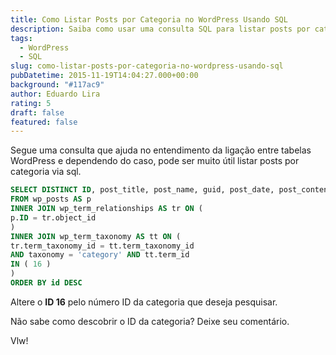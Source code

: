 ```yaml
---
title: Como Listar Posts por Categoria no WordPress Usando SQL
description: Saiba como usar uma consulta SQL para listar posts por categoria no WordPress. Este guia inclui instruções sobre como encontrar o ID da categoria desejada.
tags:
  - WordPress
  - SQL
slug: como-listar-posts-por-categoria-no-wordpress-usando-sql
pubDatetime: 2015-11-19T14:04:27.000+00:00
background: "#117ac9"
author: Eduardo Lira
rating: 5
draft: false
featured: false
---
```


Segue uma consulta que ajuda no entendimento da ligação entre tabelas WordPress e dependendo do caso, pode ser muito útil listar posts por categoria via sql.

```sql
SELECT DISTINCT ID, post_title, post_name, guid, post_date, post_content
FROM wp_posts AS p
INNER JOIN wp_term_relationships AS tr ON (
p.ID = tr.object_id
)
INNER JOIN wp_term_taxonomy AS tt ON (
tr.term_taxonomy_id = tt.term_taxonomy_id
AND taxonomy = 'category' AND tt.term_id
IN ( 16 )
)
ORDER BY id DESC
```

Altere o **ID 16** pelo número ID da categoria que deseja pesquisar.

Não sabe como descobrir o ID da categoria? Deixe seu comentário.

Vlw!
